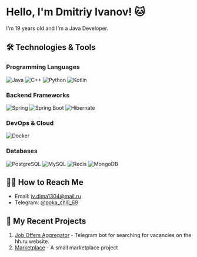 # Hello, I'm Dmitriy Ivanov! 🐱

I'm 19 years old and I'm a Java Developer.

## 🛠 Technologies & Tools

### Programming Languages
![Java](https://img.shields.io/badge/-Java-007396?logo=java&logoColor=white)
![C++](https://img.shields.io/badge/-C++-00599C?logo=c%2B%2B&logoColor=white)
![Python](https://img.shields.io/badge/-Python-3776AB?logo=python&logoColor=white)
![Kotlin](https://img.shields.io/badge/-Kotlin-7F52FF?logo=kotlin&logoColor=white)

### Backend Frameworks
![Spring](https://img.shields.io/badge/-Spring-6DB33F?logo=spring&logoColor=white)
![Spring Boot](https://img.shields.io/badge/-Spring_Boot-6DB33F?logo=spring-boot&logoColor=white)
![Hibernate](https://img.shields.io/badge/-Hibernate-59666C?logo=hibernate&logoColor=white)

### DevOps & Cloud
![Docker](https://img.shields.io/badge/-Docker-2496ED?logo=docker&logoColor=white)

### Databases
![PostgreSQL](https://img.shields.io/badge/-PostgreSQL-336791?logo=postgresql&logoColor=white)
![MySQL](https://img.shields.io/badge/-MySQL-4479A1?logo=mysql&logoColor=white)
![Redis](https://img.shields.io/badge/-Redis-DC382D?logo=redis&logoColor=white)
![MongoDB](https://img.shields.io/badge/MongoDB-47A248?style=flat&logo=mongodb&logoColor=white)

## 👨‍💻 How to Reach Me

- Email: iv.dima1304@mail.ru
- Telegram: [@poka_chill_69](https://t.me/ваш-telegram)

## 🚀 My Recent Projects

1. [Job Offers Aggregator](https://github.com/Bazu-Bazu/Job-Offers-Aggregator) - Telegram bot for searching for vacancies on the hh.ru website.
2. [Marketplace](https://github.com/Bazu-Bazu/Marketplace) - A small marketplace project

